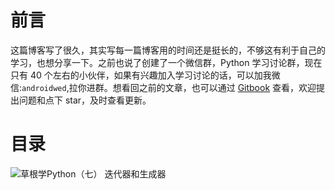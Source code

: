 # 前言 #

这篇博客写了很久，其实写每一篇博客用的时间还是挺长的，不够这有利于自己的学习，也想分享一下。之前也说了创建了一个微信群，Python 学习讨论群，现在只有 40 个左右的小伙伴，如果有兴趣加入学习讨论的话，可以加我微信:`androidwed`,拉你进群。想看回之前的文章，也可以通过 [Gitbook](https://www.gitbook.com/book/twowater/python/details) 查看，欢迎提出问题和点下 star，及时查看更新。

# 目录 #

![草根学Python（七）  迭代器和生成器](https://user-gold-cdn.xitu.io/2017/7/2/a11f2519b863b178ebc91fe2134aa7f6)